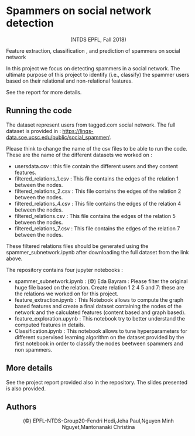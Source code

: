 # Spammers on social network detection
<p> <center> (NTDS EPFL, Fall 2018)</center>  </p>
<p> Feature extraction, classification , and prediction of spammers on social network

In this project we focus on detecting spammers in a social network. The ultimate purpose of this project to identify (i.e., classify) the spammer users based on their relational and non-relational features.</p>
See the report for more details. </p>

## Running the code

The dataset represent users from tagged.com social network. The full dataset is provided in : https://linqs-data.soe.ucsc.edu/public/social_spammer/. </p>

Please think to change the name of the csv files to be able to run the code. These are the name of the different datasets we worked on : 
* usersdata.csv : this file contain the different users and they content features.
* filtered_relations_1.csv : This file  contains the edges of the relation 1 between the nodes. 
* filtered_relations_2.csv : This file  contains the edges of the relation 2 between the nodes. 
* filtered_relations_4.csv : This file  contains the edges of the relation 4 between the nodes.
* filtered_relations.csv : This file  contains the edges of the relation 5 between the nodes.
* filtered_relations_7.csv : This file  contains the edges of the relation 7 between the nodes.

These filtered relations files should be generated using the spammer_subnetwork.ipynb after downloading the full dataset from the link above. </p>
              
The repository contains four jupyter notebooks :
* spammer_subnetwork.ipynb : (©) Eda Bayram : Please  filter the original huge file based on the relation. Create relation 1 2 4 5 and 7: these are the relations we worked on for this project.
* feature_extraction.ipynb : This Notebook allows to compute the graph based features and create a final dataset containing the nodes of the network and the calculated features (content based and graph based).
* feature_exploration.upynb : This notebook try to better understand the computed features in details. 
* Classification.ipynb : This notebook allows to tune hyperparameters for different supervised learning algorithm on the dataset provided by the first notebook in order to classify the nodes beetween spammers and non spammers.</p>
 
## More details
See the project report provided also in the repository. The slides presented is also provided.


## Authors
<p> <center> (©) EPFL-NTDS-Group20-Fendri Hedi,Jeha Paul,Nguyen Minh Nguyet,Mantonanaki Christina  </center> </p>

